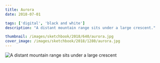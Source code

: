 ```yaml
---
title: Aurora
date: 2018-07-01

tags: ['digital', 'black and white']
description: "A distant mountain range sits under a large crescent."

thumbnail: /images/sketchbook/2018/640/aurora.jpg
cover_image: /images/sketchbook/2018/1280/aurora.jpg
---
```


![A distant mountain range sits under a large crescent](/images/sketchbook/2018/960/aurora.jpg)
